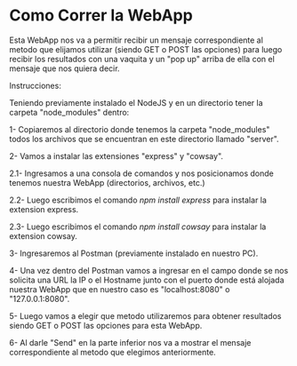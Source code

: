 # Como Correr la WebApp
Esta WebApp nos va a permitir recibir un mensaje correspondiente al metodo que elijamos utilizar (siendo GET o POST las opciones) para luego recibir los resultados con una vaquita y un "pop up" arriba de ella con el mensaje que nos quiera decir.

Instrucciones:

Teniendo previamente instalado el NodeJS y en un directorio tener la carpeta "node_modules" dentro:

1- Copiaremos al directorio donde tenemos la carpeta "node_modules" todos los archivos que se encuentran en este directorio llamado "server".

2- Vamos a instalar las extensiones "express" y "cowsay".

  2.1- Ingresamos a una consola de comandos y nos posicionamos donde tenemos nuestra WebApp (directorios, archivos, etc.)
  
  2.2- Luego escribimos el comando *npm install express* para instalar la extension express.
  
  2.3- Luego escribimos el comando *npm install cowsay* para instalar la extension cowsay.
  
3- Ingresaremos al Postman (previamente instalado en nuestro PC).

4- Una vez dentro del Postman vamos a ingresar en el campo donde se nos solicita una URL la IP o el Hostname junto con el puerto donde está alojada nuestra WebApp que en nuestro caso es "localhost:8080" o "127.0.0.1:8080".

5- Luego vamos a elegir que metodo utilizaremos para obtener resultados siendo GET o POST las opciones para esta WebApp.

6- Al darle "Send" en la parte inferior nos va a mostrar el mensaje correspondiente al metodo que elegimos anteriormente.

